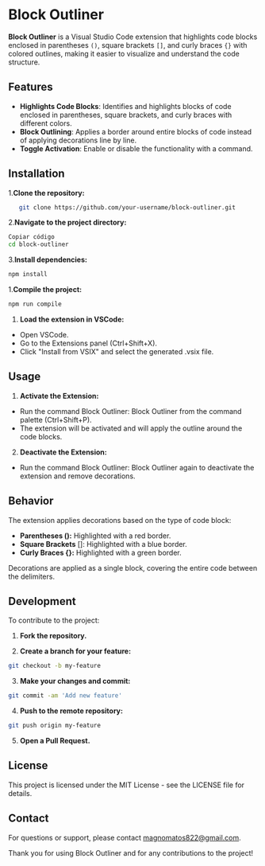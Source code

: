 # Block Outliner

**Block Outliner** is a Visual Studio Code extension that highlights code blocks enclosed in parentheses `()`, square brackets `[]`, and curly braces `{}` with colored outlines, making it easier to visualize and understand the code structure.

## Features

- **Highlights Code Blocks**: Identifies and highlights blocks of code enclosed in parentheses, square brackets, and curly braces with different colors.
- **Block Outlining**: Applies a border around entire blocks of code instead of applying decorations line by line.
- **Toggle Activation**: Enable or disable the functionality with a command.

## Installation

1.**Clone the repository:**

```bash
   git clone https://github.com/your-username/block-outliner.git
```

2.**Navigate to the project directory:**

```bash
Copiar código
cd block-outliner
```

3.**Install dependencies:**

```bash
npm install
```

1.**Compile the project:**

```bash
npm run compile
```

1. **Load the extension in VSCode:**

- Open VSCode.
- Go to the Extensions panel (Ctrl+Shift+X).
- Click "Install from VSIX" and select the generated .vsix file.

## Usage

1. **Activate the Extension:**

- Run the command Block Outliner: Block Outliner from the command palette (Ctrl+Shift+P).
- The extension will be activated and will apply the outline around the code blocks.

2. **Deactivate the Extension:**

- Run the command Block Outliner: Block Outliner again to deactivate the extension and remove decorations.

## Behavior

The extension applies decorations based on the type of code block:

- **Parentheses ():** Highlighted with a red border.
- **Square Brackets** []: Highlighted with a blue border.
- **Curly Braces {}:** Highlighted with a green border.

Decorations are applied as a single block, covering the entire code between the delimiters.

## Development

To contribute to the project:

1. **Fork the repository.**

2. **Create a branch for your feature:**

```bash
git checkout -b my-feature
```

3. **Make your changes and commit:**

```bash
git commit -am 'Add new feature'
```

4. **Push to the remote repository:**

```bash
git push origin my-feature
```

5. **Open a Pull Request.**

## License

This project is licensed under the MIT License - see the LICENSE file for details.

## Contact

For questions or support, please contact <magnomatos822@gmail.com>.

Thank you for using Block Outliner and for any contributions to the project!
